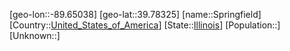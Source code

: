 ﻿---
location: [39.78325,-89.65038]
type: City
tags:
- geo/City


SpocWebEntityId: 36086
isDeleted: false
confidential: public

---
[geo-lon::-89.65038]
[geo-lat::39.78325]
[name::Springfield]
[Country::[United_States_of_America](geo/Continent/North-America/United_States_of_America.md)]
[State::[Illinois](geo/Continent/North-America/United_States_of_America/Illinois.md)]
[Population::]
[Unknown::]

